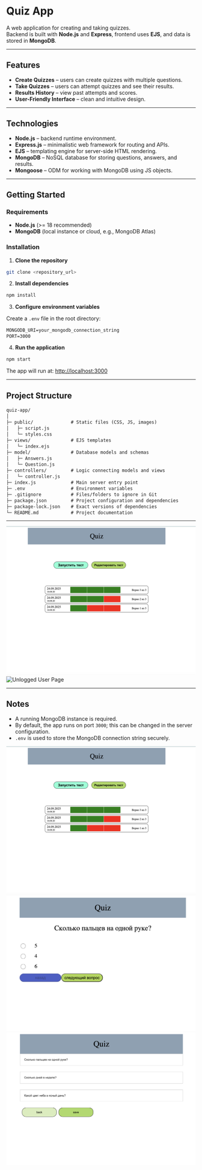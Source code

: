 
# Quiz App 

A web application for creating and taking quizzes.  
Backend is built with **Node.js** and **Express**, frontend uses **EJS**, and data is stored in **MongoDB**.

---

## Features

- **Create Quizzes** – users can create quizzes with multiple questions.  
- **Take Quizzes** – users can attempt quizzes and see their results.  
- **Results History** – view past attempts and scores.  
- **User-Friendly Interface** – clean and intuitive design.

---

## Technologies

- **Node.js** – backend runtime environment.  
- **Express.js** – minimalistic web framework for routing and APIs.  
- **EJS** – templating engine for server-side HTML rendering.  
- **MongoDB** – NoSQL database for storing questions, answers, and results.  
- **Mongoose** – ODM for working with MongoDB using JS objects.

---

## Getting Started


### Requirements

- **Node.js** (>= 18 recommended)  
- **MongoDB** (local instance or cloud, e.g., MongoDB Atlas)

### Installation
1. **Clone the repository**

```bash
git clone <repository_url>
```

2. **Install dependencies**

```bash
npm install
```

3. **Configure environment variables**

Create a `.env` file in the root directory:

```env
MONGODB_URI=your_mongodb_connection_string
PORT=3000

```

4. **Run the application**

```bash
npm start
```

The app will run at: [http://localhost:3000](http://localhost:3000)

---

## Project Structure

```
quiz-app/
│
├─ public/              # Static files (CSS, JS, images)
│   ├─ script.js
│   └─ styles.css
├─ views/               # EJS templates
│   └─ index.ejs
├─ model/               # Database models and schemas
│   ├─ Answers.js
│   └─ Question.js
├─ controllers/         # Logic connecting models and views
│   └─ controller.js
├─ index.js             # Main server entry point
├─ .env                 # Environment variables
├─ .gitignore           # Files/folders to ignore in Git
├─ package.json         # Project configuration and dependencies
├─ package-lock.json    # Exact versions of dependencies
└─ README.md            # Project documentation
```

---



![Main Page](images/main.png)
![Unlogged User Page](images/unloggedIn.png)

---

##  Notes

* A running MongoDB instance is required.
* By default, the app runs on port `3000`; this can be changed in the server configuration.
* `.env` is used to store the MongoDB connection string securely.


![Главная страница](images/main.png)
![Страница для незарегистрированных пользователей](images/quiz.png)
![Страница для незарегистрированных пользователей](images/editing.png)


